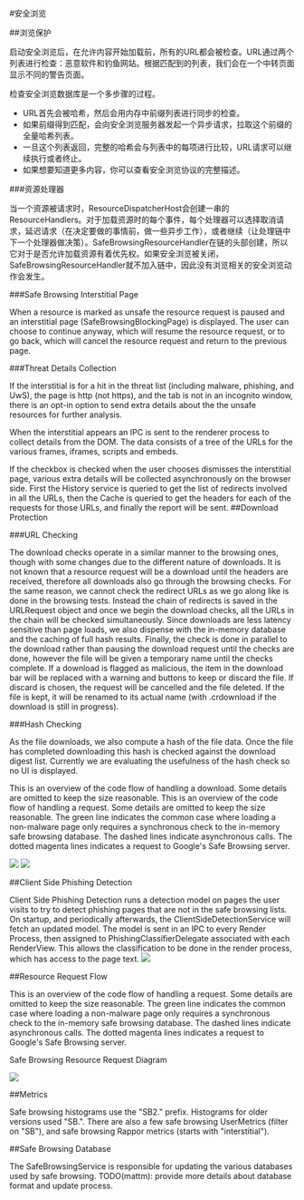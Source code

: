 #安全浏览

##浏览保护

启动安全浏览后，在允许内容开始加载前，所有的URL都会被检查。URL通过两个列表进行检查：恶意软件和钓鱼网站。根据匹配到的列表，我们会在一个中转页面显示不同的警告页面。

检查安全浏览数据库是一个多步骤的过程。
- URL首先会被哈希，然后会用内存中前缀列表进行同步的检查。
- 如果前缀得到匹配，会向安全浏览服务器发起一个异步请求，拉取这个前缀的全量哈希列表。
- 一旦这个列表返回，完整的哈希会与列表中的每项进行比较，URL请求可以继续执行或者终止。
- 如果想要知道更多内容，你可以查看安全浏览协议的完整描述。

###资源处理器

当一个资源被请求时，ResourceDispatcherHost会创建一串的ResourceHandlers。对于加载资源时的每个事件，每个处理器可以选择取消请求，延迟请求（在决定要做的事情前，做一些异步工作），或者继续（让处理链中下一个处理器做决策）。SafeBrowsingResourceHandler在链的头部创建，所以它对于是否允许加载资源有着优先权。如果安全浏览被关闭，SafeBrowsingResourceHandler就不加入链中，因此没有浏览相关的安全浏览动作会发生。

###Safe Browsing Interstitial Page

When a resource is marked as unsafe the resource request is paused and an interstitial page (SafeBrowsingBlockingPage) is displayed. The user can choose to continue anyway, which will resume the resource request, or to go back, which will cancel the resource request and return to the previous page. 

###Threat Details Collection

If the interstitial is for a hit in the threat list (including malware, phishing, and UwS), the page is http (not https), and the tab is not in an incognito window, there is an opt-in option to send extra details about the the unsafe resources for further analysis.

When the interstitial appears an IPC is sent to the renderer process to collect details from the DOM. The data consists of a tree of the URLs for the various frames, iframes, scripts and embeds.

If the checkbox is checked when the user chooses dismisses the interstitial page, various extra details will be collected asynchronously on the browser side. First the History service is queried to get the list of redirects involved in all the URLs, then the Cache is queried to get the headers for each of the requests for those URLs, and finally the report will be sent.
##Download Protection

###URL Checking

The download checks operate in a similar manner to the browsing ones, though with some changes due to the different nature of downloads.  It is not known that a resource request will be a download until the headers are received, therefore all downloads also go through the browsing checks.  For the same reason, we cannot check the redirect URLs as we go along like is done in the browsing tests.  Instead the chain of redirects is saved in the URLRequest object and once we begin the download checks, all the URLs in the chain will be checked simultaneously.  Since downloads are less latency sensitive than page loads, we also dispense with the in-memory database and the caching of full hash results.  Finally, the check is done in parallel to the download rather than pausing the download request until the checks are done, however the file will be given a temporary name until the checks complete.
If a download is flagged as malicious, the item in the download bar will be replaced with a warning and buttons to keep or discard the file.  If discard is chosen, the request will be cancelled and the file deleted. If the file is kept, it will be renamed to its actual name (with .crdownload if the download is still in progress). 

###Hash Checking

As the file downloads, we also compute a hash of the file data.  Once the file has completed downloading this hash is checked against the download digest list.  Currently we are evaluating the usefulness of the hash check so no UI is displayed.

This is an overview of the code flow of handling a download.  Some details are omitted to keep the size reasonable. This is an overview of the code flow of handling a request.  Some details are omitted to keep the size reasonable.  The green line indicates the common case where loading a non-malware page only requires a synchronous check to the in-memory safe browsing database.  The dashed lines indicate asynchronous calls.  The dotted magenta lines indicates a request to Google's Safe Browsing server.

![](legend.png)
![](download_protection_without_legend.png)

##Client Side Phishing Detection

Client Side Phishing Detection runs a detection model on pages the user visits to try to detect phishing pages that are not in the safe browsing lists.  On startup, and periodically afterwards, the ClientSideDetectionService will fetch an updated model.  The model is sent in an IPC to every Render Process, then assigned to PhishingClassifierDelegate associated with each RenderView.   This allows the classification to be done in the render process, which has access to the page text.
![](csdservice.svg)

##Resource Request Flow

This is an overview of the code flow of handling a request.  Some details are omitted to keep the size reasonable.  The green line indicates the common case where loading a non-malware page only requires a synchronous check to the in-memory safe browsing database.  The dashed lines indicate asynchronous calls.  The dotted magenta lines indicates a request to Google's Safe Browsing server.

Safe Browsing Resource Request Diagram

![](chrome_safe_browsing_wo_legend_wo_download.png)

##Metrics

Safe browsing histograms use the "SB2." prefix.  Histograms for older versions used "SB.".  There are also a few safe browsing UserMetrics (filter on "SB"), and safe browsing Rappor metrics (starts with "interstitial").

##Safe Browsing Database

The SafeBrowsingService is responsible for updating the various databases used by safe browsing.
TODO(mattm): provide more details about database format and update process.